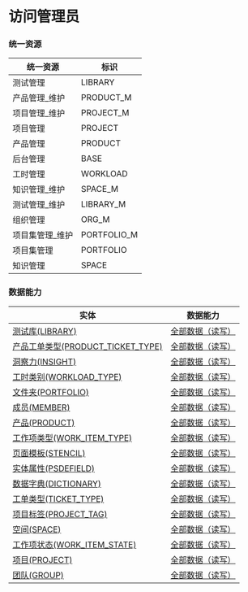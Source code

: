 # 访问管理员 <!-- {docsify-ignore-all} -->



### 统一资源

|统一资源|标识|
|---|---|
|测试管理|LIBRARY|
|产品管理_维护|PRODUCT_M|
|项目管理_维护|PROJECT_M|
|项目管理|PROJECT|
|产品管理|PRODUCT|
|后台管理|BASE|
|工时管理|WORKLOAD|
|知识管理_维护|SPACE_M|
|测试管理_维护|LIBRARY_M|
|组织管理|ORG_M|
|项目集管理_维护|PORTFOLIO_M|
|项目集管理|PORTFOLIO|
|知识管理|SPACE|



### 数据能力

|实体|数据能力|
|---|---|
|[测试库(LIBRARY)](module/TestMgmt/library)|<a href ="#/module/TestMgmt/library#library-all_rw">全部数据（读写）</a>|
|[产品工单类型(PRODUCT_TICKET_TYPE)](module/ProdMgmt/product_ticket_type)|<a href ="#/module/ProdMgmt/product_ticket_type#product_ticket_type-all_rw">全部数据（读写）</a>|
|[洞察力(INSIGHT)](module/Base/insight)|<a href ="#/module/Base/insight#insight-all_rw">全部数据（读写）</a>|
|[工时类别(WORKLOAD_TYPE)](module/Base/workload_type)|<a href ="#/module/Base/workload_type#workload_type-all_rw">全部数据（读写）</a>|
|[文件夹(PORTFOLIO)](module/Base/portfolio)|<a href ="#/module/Base/portfolio#portfolio-all_rw">全部数据（读写）</a>|
|[成员(MEMBER)](module/Base/member)|<a href ="#/module/Base/member#member-all_rw">全部数据（读写）</a>|
|[产品(PRODUCT)](module/ProdMgmt/product)|<a href ="#/module/ProdMgmt/product#product-all_rw">全部数据（读写）</a>|
|[工作项类型(WORK_ITEM_TYPE)](module/ProjMgmt/work_item_type)|<a href ="#/module/ProjMgmt/work_item_type#work_item_type-all_rw">全部数据（读写）</a>|
|[页面模板(STENCIL)](module/Wiki/stencil)|<a href ="#/module/Wiki/stencil#stencil-all_rw">全部数据（读写）</a>|
|[实体属性(PSDEFIELD)](module/extension/PSDEField)|<a href ="#/module/extension/PSDEField#psdefield-all_rw">全部数据（读写）</a>|
|[数据字典(DICTIONARY)](module/Base/dictionary_data)|<a href ="#/module/Base/dictionary_data#dictionary_data-all_rw">全部数据（读写）</a>|
|[工单类型(TICKET_TYPE)](module/ProdMgmt/ticket_type)|<a href ="#/module/ProdMgmt/ticket_type#ticket_type-all_rw">全部数据（读写）</a>|
|[项目标签(PROJECT_TAG)](module/ProjMgmt/project_tag)|<a href ="#/module/ProjMgmt/project_tag#project_tag-all_rw">全部数据（读写）</a>|
|[空间(SPACE)](module/Wiki/space)|<a href ="#/module/Wiki/space#space-all_rw">全部数据（读写）</a>|
|[工作项状态(WORK_ITEM_STATE)](module/ProjMgmt/work_item_state)|<a href ="#/module/ProjMgmt/work_item_state#work_item_state-all_rw">全部数据（读写）</a>|
|[项目(PROJECT)](module/ProjMgmt/project)|<a href ="#/module/ProjMgmt/project#project-all_rw">全部数据（读写）</a>|
|[团队(GROUP)](module/Base/group)|<a href ="#/module/Base/group#group-all_rw">全部数据（读写）</a>|



